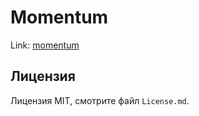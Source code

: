 # Momentum

Link: [momentum](http://ligalaiz.github.io/momentum/)

## Лицензия

Лицензия MIT, смотрите файл `License.md`.
